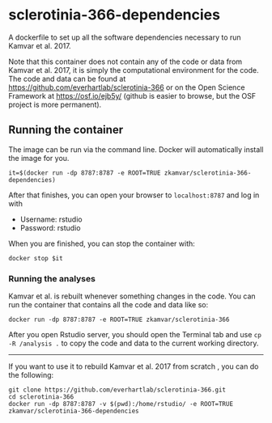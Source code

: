 # sclerotinia-366-dependencies

A dockerfile to set up all the software dependencies necessary to run Kamvar et al. 2017.

Note that this container does not contain any of the code or data from Kamvar et al. 2017,
it is simply the computational environment for the code. The code and data can be found
at https://github.com/everhartlab/sclerotinia-366 or on the Open Science Framework at
https://osf.io/ejb5y/ (github is easier to browse, but the OSF project is more permanent).

## Running the container

The image can be run via the command line. Docker will automatically install the image
for you. 

```
it=$(docker run -dp 8787:8787 -e ROOT=TRUE zkamvar/sclerotinia-366-dependencies)
```

After that finishes, you can open your browser to `localhost:8787` and log in with

 - Username: rstudio
 - Password: rstudio

When you are finished, you can stop the container with:

```
docker stop $it
```

### Running the analyses

Kamvar et al. is rebuilt whenever something changes in the code. You can run the
container that contains all the code and data like so:

```
docker run -dp 8787:8787 -e ROOT=TRUE zkamvar/sclerotinia-366
```

After you open Rstudio server, you should open the Terminal tab and use 
`cp -R /analysis .` to copy the code and data to the current working directory.

-----

If you want to use it to rebuild Kamvar et al. 2017 from scratch , you can do the following:

```
git clone https://github.com/everhartlab/sclerotinia-366.git
cd sclerotinia-366
docker run -dp 8787:8787 -v $(pwd):/home/rstudio/ -e ROOT=TRUE zkamvar/sclerotinia-366-dependencies
```

